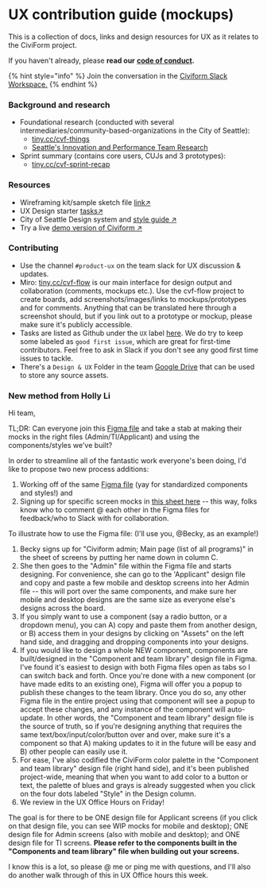# UX contribution guide (mockups)

This is a collection of docs, links and design resources for UX as it relates to the CiviForm project.

If you haven't already, please **read our** [**code of conduct**](https://github.com/seattle-uat/civiform/blob/main/code\_of\_conduct.md)**.**

{% hint style="info" %}
Join the conversation in the [Civiform Slack Workspace.](https://app.slack.com/client/T01Q6PJQAES/C01R3BWAL1E)
{% endhint %}

### Background and research

* Foundational research (conducted with several intermediaries/community-based-organizations in the City of Seattle):
  * [tiny.cc/cvf-things](http://tiny.cc/cvf-things)
  * [Seattle's Innovation and Performance Team Research](https://drive.google.com/file/d/1-pjrb5zo5ZfILcVqgFW3hTD24q-envoa/view?usp=sharing)
* Sprint summary (contains core users, CUJs and 3 prototypes):
  * [tiny.cc/cvf-sprint-recap](http://tiny.cc/cvf-sprint-recap)

### Resources

* Wireframing kit/sample sketch file [link↗](https://drive.google.com/file/d/1Z30VjV3D0UAh3Ep1B-sF58U8HVxtqTXg/view)
* UX Design starter [tasks↗](https://docs.google.com/presentation/d/1bChSlWQAjyejyBdQh\_jfvXEuqVPQ68AsKWFHB1DAvx0/edit#slide=id.gc75122569a\_0\_1564)
* City of Seattle Design system and [style guide ↗](https://app.uxpin.com/design-system/3f410cc070aa87dbff70/city-of-seattle-digital-style-guide)
* Try a live [demo version of Civiform ↗](https://staging.seattle.civiform.com)

### Contributing

* Use the channel `#product-ux` on the team slack for UX discussion & updates.
* Miro: [tiny.cc/cvf-flow](http://tiny.cc/cvf-flow) is our main interface for design output and collaboration (comments, mockups etc.). Use the cvf-flow project to create boards, add screenshots/images/links to mockups/prototypes and for comments. Anything that can be translated here through a screenshot should, but if you link out to a prototype or mockup, please make sure it's publicly accessible.
* Tasks are listed as Github under the `UX` label [here](https://github.com/seattle-uat/civiform/issues?q=is%3Aopen+is%3Aissue+label%3AUX). We do try to keep some labeled as `good first issue`, which are great for first-time contributors. Feel free to ask in Slack if you don't see any good first time issues to tackle.
* There's a `Design & UX` Folder in the team [Google Drive](https://github.com/seattle-uat/civiform/wiki/Google-Drive) that can be used to store any source assets.

### New method from Holly Li

Hi team,

TL;DR: Can everyone join this [Figma file](https://www.figma.com/team\_invite/redeem/haR79GuC8VYA6BvL8xT6YE) and take a stab at making their mocks in the right files (Admin/TI/Applicant) and using the components/styles we've built?

In order to streamline all of the fantastic work everyone's been doing, I'd like to propose two new process additions:

1. Working off of the same [Figma file](https://www.figma.com/team\_invite/redeem/haR79GuC8VYA6BvL8xT6YE) (yay for standardized components and styles!) and
2. Signing up for specific screen mocks in [this sheet here](https://docs.google.com/spreadsheets/d/1I4h1Ra5-DeFBcGJgMT8XlKVbSZTZ74\_rlACKpViXiZI/edit?resourcekey=0-5a0s0KHRI4qxL3bstiy1Ng#gid=0) -- this way, folks know who to comment @ each other in the Figma files for feedback/who to Slack with for collaboration.

To illustrate how to use the Figma file: (I'll use you, @Becky, as an example!)

1. Becky signs up for "Civiform admin; Main page (list of all programs)" in the sheet of screens by putting her name down in column C.
2. She then goes to the "Admin" file within the Figma file and starts designing. For convenience, she can go to the 'Applicant" design file and copy and paste a few mobile and desktop screens into her Admin file -- this will port over the same components, and make sure her mobile and desktop designs are the same size as everyone else's designs across the board.
3. If you simply want to use a component (say a radio button, or a dropdown menu), you can A) copy and paste them from another design, or B) access them in your designs by clicking on "Assets" on the left hand side, and dragging and dropping components into your designs.
4. If you would like to design a whole NEW component, components are built/designed in the "Component and team library" design file in Figma. I've found it's easiest to design with both Figma files open as tabs so I can switch back and forth. Once you're done with a new component (or have made edits to an existing one), Figma will offer you a popup to publish these changes to the team library. Once you do so, any other Figma file in the entire project using that component will see a popup to accept these changes, and any instance of the component will auto-update. In other words, the "Component and team library" design file is the source of truth, so if you're designing anything that requires the same text/box/input/color/button over and over, make sure it's a component so that A) making updates to it in the future will be easy and B) other people can easily use it.
5. For ease, I've also codified the CiviForm color palette in the "Component and team library" design file (right hand side), and it's been published project-wide, meaning that when you want to add color to a button or text, the palette of blues and grays is already suggested when you click on the four dots labeled "Style" in the Design column.
6. We review in the UX Office Hours on Friday!

The goal is for there to be ONE design file for Applicant screens (if you click on that design file, you can see WIP mocks for mobile and desktop); ONE design file for Admin screens (also with mobile and desktop); and ONE design file for TI screens. **Please refer to the components built in the "Components and team library" file when building out your screens.**

I know this is a lot, so please @ me or ping me with questions, and I'll also do another walk through of this in UX Office hours this week.
